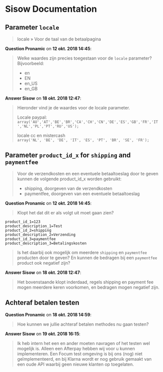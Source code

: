 # Sisow Documentation

## Parameter `locale`

> locale » Voor de taal van de betaalpagina

**Question Pronamic** on **12 okt. 2018 14:45**:

> Welke waardes zijn precies toegestaan voor de `locale` parameter? Bijvoorbeeld:
> 
> - en
> - EN
> - en_US
> - en_GB

**Answer Sisow** on **18 okt. 2018 12:47**:

> Hieronder vind je de waardes voor de locale parameter.
> 
> Locale paypal:  
> `array('AU','AT','BE','BR','CA','CH','CN','DE','ES','GB','FR','IT','NL','PL','PT','RU','US');`
> 
> locale cc en mistercash  
> `array('NL', 'BE', 'DE', 'IT', 'ES', 'PT', 'BR', 'SE', 'FR');`

## Parameter `product_id_x` for `shipping` and `paymentfee`

> Voor de verzendkosten en een eventuele betaaltoeslag door te geven kunnen de volgende product_id_x worden gebruikt:
> - shipping, doorgeven van de verzendkosten
> - paymentfee, doorgeven van een eventuele betaaltoeslag

**Question Pronamic** on **12 okt. 2018 14:45**:

> Klopt het dat dit er als volgt uit moet gaan zien?

```
product_id_1=123
product_description_1=Test
product_id_2=shipping
product_description_2=Verzending
product_id_3=paymentfee
product_description_3=Betalingskosten
```

> Is het daarbij ook mogelijk om meerdere `shipping` en `paymentfee` producten door te geven? En kunnen de bedragen bij een `paymentfee` product ook negatief zijn?

**Answer Sisow** on **18 okt. 2018 12:47**:

> Het bovenstaande klopt inderdaad, regels shipping en payment fee mogen meerdere keren voorkomen, en bedragen mogen negatief zijn.

## Achteraf betalen testen

**Question Pronamic** on **18 okt. 2018 14:59**:

> Hoe kunnen we jullie achteraf betalen methodes nu gaan testen?

**Answer Sisow** on **19 okt. 2018 16:15**:

> Ik heb intern het een en ander moeten navragen of het testen wel mogelijk is.
> Alleen een Afterpay hebben wij voor u kunnen implementeren.
> Een Focum test omgeving is bij ons (nog) niet geïmplementeerd, en bij Klarna wordt er nog gebruik gemaakt van een oude API waarbij geen nieuwe klanten op toegelaten.
